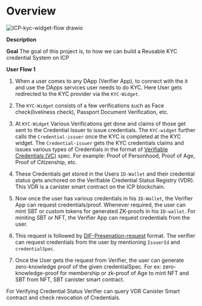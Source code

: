 # Overview



![ICP-kyc-widget-flow drawio](https://github.com/Raj6939/zk-kyc-icp/assets/67961128/05d6ce6d-ab48-4dc4-aadd-eeb4f77510f6)





**Description**

**Goal**
The goal of this project is, to how we can build a Reusable KYC credential System on ICP

**User Flow 1**

1. When a user comes to any DApp (Verifier App), to connect with the it and use the DApps services user needs to do KYC. Here User gets redirected to the KYC provider via the `KYC-Widget`.

2. The `KYC-Widget` consists of a few verifications such as Face check(liveliness check), Passport Document Verification, etc.
 
3. At `KYC-Widget` Various Verifications get done and claims of those get sent to the Credential Issuer to issue credentials. The `KYC-widget` further calls the `Credential-issuer` once the KYC is completed at the KYC widget. The `Credential-issuer` gets the KYC credentials claims and issues various types of Credentials in the format of [Verifiable Credentials (VC)](https://github.com/dfinity/internet-identity/blob/main/docs/vc-spec.md#ii-verifiable-credential-spec-mvp) spec. For example: Proof of Personhood, Proof of Age, Proof of Citizenship, etc.

4. These Credentials get stored in the Users `ID-Wallet` and their credential status gets anchored on the Verifiable Credential Status Registry (VDR). This VDR is a canister smart contract on the ICP blockchain.

5. Now once the user has various credentials in his `ID-Wallet`, the Verifier App can request credentials/proof. Whenever required, the user can mint SBT or custom tokens for generated ZK-proofs in his `ID-wallet`. For miniting SBT or NFT, the Verifier App can request credentials from the user.

6. This request is followed by [DIF-Presenation-request](https://identity.foundation/presentation-exchange/spec/v2.0.0/) format. The verifier can request credentials from the user by mentioning `IssuerId` and `credentialSpec`.

6. Once the User gets the request from Verifier, the user can generate zero-knowledge proof of the given credentialSpec. For ex: zero-knowledge-proof for membership or zk-proof of Age to mint NFT and SBT from NFT, SBT canister smart contract.

For Verifying Credential Status Verifier can query VDR Canister Smart contract and check revocation of Credentials.



   
